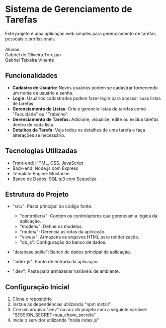# Sistema de Gerenciamento de Tarefas

Este projeto é uma aplicação web simples para gerenciamento de tarefas pessoais e profissionais. <br> <br>
Alunos: <br>
Gabriel de Oliveira Torezan <br>
Gabriel Teixeira Vinente <br>
## Funcionalidades

- **Cadastro de Usuário:** Novos usuários podem se cadastrar fornecendo um nome de usuário e senha.
- **Login:** Usuários cadastrados podem fazer login para acessar suas listas de tarefas.
- **Gerenciamento de Listas:** Crie e gerencie listas de tarefas como "Faculdade" ou "Trabalho".
- **Gerenciamento de Tarefas:** Adicione, visualize, edite ou exclua tarefas dentro de cada lista.
- **Detalhes da Tarefa:** Veja todos os detalhes de uma tarefa e faça alterações se necessário.

## Tecnologias Utilizadas

- Front-end: HTML, CSS, JavaScript
- Back-end: Node.js com Express
- Template Engine: Mustache
- Banco de Dados: SQLite3 com Sequelize

## Estrutura do Projeto

- "src/": Pasta principal do código fonte.
  - "controllers/": Contém os controladores que gerenciam a lógica da aplicação.
  - "models/": Define os modelos.
  - "routes/": Gerencia as rotas da aplicação.
  - "views/": Armazena os arquivos HTML para renderização.
  - "db.js": Configuração do banco de dados.

- "database.sqlite": Banco de dados principal da aplicação.
- "index.js": Ponto de entrada da aplicação.
- ".dev": Pasta para armazenar variáveis de ambiente.

## Configuração Inicial

1. Clone o repositório
2. Instale as dependências utilizando "npm install"
3. Crie um arquivo ".env" na raiz do projeto com a seguinte variável: "SESSION_SECRET=sua_chave_secreta"
4. Inicie o servidor utilizando "node index.js"




